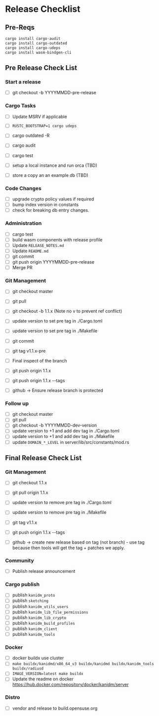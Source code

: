 # Release Checklist

## Pre-Reqs

```bash
cargo install cargo-audit
cargo install cargo-outdated
cargo install cargo-udeps
cargo install wasm-bindgen-cli
```

## Pre Release Check List

### Start a release

- [ ] git checkout -b YYYYMMDD-pre-release

### Cargo Tasks

- [ ] Update MSRV if applicable
- [ ] `RUSTC_BOOTSTRAP=1 cargo udeps`
- [ ] cargo outdated -R
- [ ] cargo audit
- [ ] cargo test

- [ ] setup a local instance and run orca (TBD)
- [ ] store a copy an an example db (TBD)

### Code Changes

- [ ] upgrade crypto policy values if required
- [ ] bump index version in constants
- [ ] check for breaking db entry changes.

### Administration

- [ ] cargo test
- [ ] build wasm components with release profile
- [ ] Update `RELEASE_NOTES.md`
- [ ] Update `README.md`
- [ ] git commit
- [ ] git push origin YYYYMMDD-pre-release
- [ ] Merge PR

### Git Management

- [ ] git checkout master
- [ ] git pull
- [ ] git checkout -b 1.1.x (Note no v to prevent ref conflict)
- [ ] update version to set pre tag in ./Cargo.toml
- [ ] update version to set pre tag in ./Makefile
- [ ] git commit
- [ ] git tag v1.1.x-pre

- [ ] Final inspect of the branch

- [ ] git push origin 1.1.x
- [ ] git push origin 1.1.x --tags

- [ ] github -> Ensure release branch is protected

### Follow up

- [ ] git checkout master
- [ ] git pull
- [ ] git checkout -b YYYYMMDD-dev-version
- [ ] update version to +1 and add dev tag in ./Cargo.toml
- [ ] update version to +1 and add dev tag in ./Makefile
- [ ] update `DOMAIN_*_LEVEL` in server/lib/src/constants/mod.rs

## Final Release Check List

### Git Management

- [ ] git checkout 1.1.x
- [ ] git pull origin 1.1.x

- [ ] update version to remove pre tag in ./Cargo.toml
- [ ] update version to remove pre tag in ./Makefile
- [ ] git tag v1.1.x
- [ ] git push origin 1.1.x --tags

- [ ] github -> create new release based on tag (not branch) - use tag because then tools will get
      the tag + patches we apply.

### Community

- [ ] Publish release announcement

### Cargo publish

- [ ] publish `kanidm_proto`
- [ ] publish `sketching`
- [ ] publish `kanidm_utils_users`
- [ ] publish `kanidm_lib_file_permissions`
- [ ] publish `kanidm_lib_crypto`
- [ ] publish `kanidm_build_profiles`
- [ ] publish `kanidm_client`
- [ ] publish `kanidm_tools`

### Docker

- [ ] docker buildx use cluster
- [ ] `make buildx/kanidmd/x86_64_v3 buildx/kanidmd buildx/kanidm_tools buildx/radiusd`
- [ ] `IMAGE_VERSION=latest make buildx`
- [ ] Update the readme on docker <https://hub.docker.com/repository/docker/kanidm/server>

### Distro

- [ ] vendor and release to build.opensuse.org
